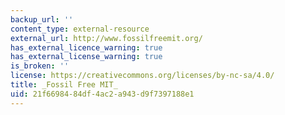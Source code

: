 ```yaml
---
backup_url: ''
content_type: external-resource
external_url: http://www.fossilfreemit.org/
has_external_licence_warning: true
has_external_license_warning: true
is_broken: ''
license: https://creativecommons.org/licenses/by-nc-sa/4.0/
title: _Fossil Free MIT_
uid: 21f66984-84df-4ac2-a943-d9f7397188e1
---
```

